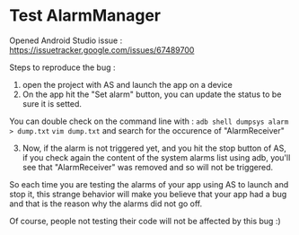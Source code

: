 # Test AlarmManager

Opened Android Studio issue : https://issuetracker.google.com/issues/67489700


Steps to reproduce the bug :

1) open the project with AS and launch the app on a device
2) On the app hit the "Set alarm" button, you can update the status to be sure it is setted.

You can double check on the command line with : 
`adb shell dumpsys alarm > dump.txt`
`vim dump.txt` and search for the occurence of "AlarmReceiver"

3) Now, if the alarm is not triggered yet, and you hit the stop button of AS,
if you check again the content of the system alarms list using adb, you'll see that "AlarmReceiver" was removed and so will not be triggered.

So each time you are testing the alarms of your app using AS to launch and stop it, this strange behavior will make you believe that your app had a bug and that is the reason why the alarms did not go off.

Of course, people not testing their code will not be affected by this bug :)
